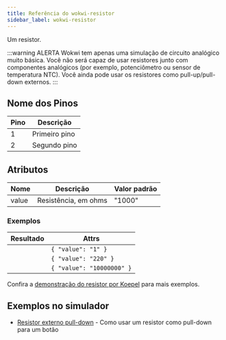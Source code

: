 ```yaml
---
title: Referência do wokwi-resistor
sidebar_label: wokwi-resistor
---
```


Um resistor.

<wokwi-resistor value="470"></wokwi-resistor>

:::warning ALERTA
Wokwi tem apenas uma simulação de circuito analógico muito básica. Você não será capaz de usar resistores junto com
componentes analógicos (por exemplo, potenciômetro ou sensor de temperatura NTC). Você ainda pode usar os resistores como
pull-up/pull-down externos.
:::

## Nome dos Pinos

| Pino | Descrição     |
| ---- | ------------- |
| 1    | Primeiro pino |
| 2    | Segundo pino  |

## Atributos

| Nome  | Descrição            | Valor padrão |
| ----- | -------------------- | ------------ |
| value | Resistência, em ohms | "1000"       |

### Exemplos

| Resultado                           | Attrs                     |
| ----------------------------------- | ------------------------- |
| <wokwi-resistor value="1" />        | `{ "value": "1" }`        |
| <wokwi-resistor value="220" />      | `{ "value": "220" }`      |
| <wokwi-resistor value="10000000" /> | `{ "value": "10000000" }` |

Confira a [demonstração do resistor por Koepel](https://wokwi.com/projects/300936732038136328) para mais exemplos.

## Exemplos no simulador

- [Resistor externo pull-down](https://wokwi.com/projects/302214836102627848) - Como usar um resistor como pull-down para um botão
